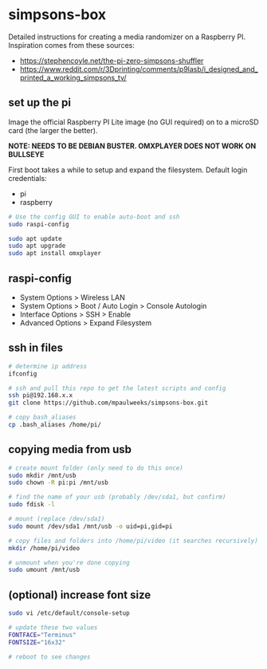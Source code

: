 # simpsons-box

Detailed instructions for creating a media randomizer on a Raspberry PI. Inspiration comes from these sources:

- https://stephencoyle.net/the-pi-zero-simpsons-shuffler
- https://www.reddit.com/r/3Dprinting/comments/p9lasb/i_designed_and_printed_a_working_simpsons_tv/

## set up the pi

Image the official Raspberry PI Lite image (no GUI required) on to a microSD card (the larger the better).

**NOTE: NEEDS TO BE DEBIAN BUSTER. OMXPLAYER DOES NOT WORK ON BULLSEYE**

First boot takes a while to setup and expand the filesystem. Default login credentials:

- pi
- raspberry

```bash
# Use the config GUI to enable auto-boot and ssh
sudo raspi-config

sudo apt update
sudo apt upgrade
sudo apt install omxplayer
```

## raspi-config

- System Options > Wireless LAN
- System Options > Boot / Auto Login > Console Autologin
- Interface Options > SSH > Enable
- Advanced Options > Expand Filesystem

## ssh in files

```bash
# determine ip address
ifconfig

# ssh and pull this repo to get the latest scripts and config
ssh pi@192.168.x.x
git clone https://github.com/mpaulweeks/simpsons-box.git

# copy bash_aliases
cp .bash_aliases /home/pi/
```

## copying media from usb

```bash
# create mount folder (only need to do this once)
sudo mkdir /mnt/usb
sudo chown -R pi:pi /mnt/usb

# find the name of your usb (probably /dev/sda1, but confirm)
sudo fdisk -l

# mount (replace /dev/sda1)
sudo mount /dev/sda1 /mnt/usb -o uid=pi,gid=pi

# copy files and folders into /home/pi/video (it searches recursively)
mkdir /home/pi/video

# unmount when you're done copying
sudo umount /mnt/usb
```

## (optional) increase font size

```bash
sudo vi /etc/default/console-setup

# update these two values
FONTFACE="Terminus"
FONTSIZE="16x32"

# reboot to see changes
```
